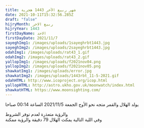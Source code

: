 ```yaml
---
title: شهر ربيع الآخر 1443 هجرية
date: 2021-10-11T15:32:56.285Z
draft: "false"
hijryMonth: ربيع الاخر
hijryYear: 1443
firstDayName: الاحد
firstDayDate: 2021/11/7
sayeghImg1: /images/uploads/1sayeghrbt1443.jpg
sayeghImg2: /images/uploads/2sayeghrbt1443.jpg
odahImg1: /images/uploads/rat43_1.gif
odahImg2: /images/uploads/rat43_2.gif
yallopImg1: /images/uploads/f2021nov04.png
yallopImg2: /images/uploads/f2021nov05.png
shawkatImg1: /images/uploads/error.jpg
shawkatImg2: /images/uploads/1443rbt_11-5-2021.gif
odahHTML: http://www.icoproject.org/icop.html
yallopHTML: http://astro.ukho.gov.uk/moonwatch/index.html
shawkatHTML: https://www.moonsighting.com/
---
```

يولد الهلال والقمر متجه نحو الأوج الجمعة 2021/11/5 الساعة 00:14 صباحا

والرؤية متعذرة لعدم توفر الشروط \
وفي اللية التالية يمكث الهلال 79 دقيقة والرؤية ممكنة